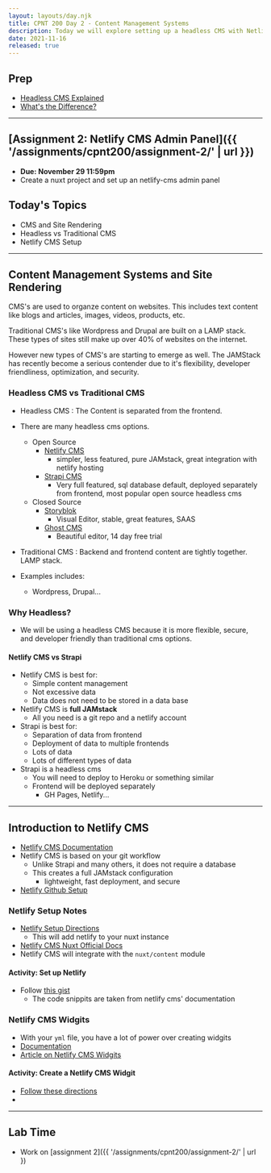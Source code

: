 ```yaml
---
layout: layouts/day.njk
title: CPNT 200 Day 2 - Content Management Systems
description: Today we will explore setting up a headless CMS with Netlify CMS. We will also go into more detail on the options available for setting up CMS websites and things that you will need to consider for your future clients.
date: 2021-11-16
released: true
---
```


## Prep

- [Headless CMS Explained](https://www.freecodecamp.org/news/what-is-headless-cms-explained/)
- [What's the Difference?](https://www.techmagic.co/blog/headless-vs-serverless-cms/)
--- 

## [Assignment 2: Netlify CMS Admin Panel]({{ '/assignments/cpnt200/assignment-2/' | url }})
- **Due: November 29 11:59pm**
- Create a nuxt project and set up an netlify-cms admin panel 

## Today's Topics
- CMS and Site Rendering
- Headless vs Traditional CMS
- Netlify CMS Setup
---

##  Content Management Systems and Site Rendering
CMS's are used to organze content on websites. This includes text content like blogs and articles, images, videos, products, etc.

Traditional CMS's like Wordpress and Drupal are built on a LAMP stack. These types of sites still make up over 40% of websites on the internet. 

However new types of CMS's are starting to emerge as well. The JAMStack has recently become a serious contender due to it's flexibility, developer friendliness, optimization, and security.

### Headless CMS vs Traditional CMS


- Headless CMS
  : The Content is separated from the frontend.

- There are many headless cms options.
  - Open Source
    - [Netlify CMS](https://www.netlifycms.org/)
      - simpler, less featured, pure JAMstack, great integration with netlify hosting
    - [Strapi CMS](https://strapi.io)
      - Very full featured, sql database default, deployed separately from frontend, most popular open source headless cms
  - Closed Source
    - [Storyblok](https://storyblok.com)
      - Visual Editor, stable, great features, SAAS
    - [Ghost CMS](https://ghost.org/)
      - Beautiful editor, 14 day free trial

- Traditional CMS
  : Backend and frontend content are tightly together. LAMP stack.

- Examples includes:
  - Wordpress, Drupal...

### Why Headless?
- We will be using a headless CMS because it is more flexible, secure, and developer friendly than traditional cms options.

#### Netlify CMS vs Strapi
- Netlify CMS is best for:  
  - Simple content management
  - Not excessive data
  - Data does not need to be stored in a data base
- Netlify CMS is **full JAMstack**
  - All you need is a git repo and a netlify account
- Strapi is best for:
  - Separation of data from frontend
  - Deployment of data to multiple frontends
  - Lots of data
  - Lots of different types of data
- Strapi is a headless cms
  - You will need to deploy to Heroku or something similar
  - Frontend will be deployed separately
    - GH Pages, Netlify...

---

## Introduction to Netlify CMS
- [Netlify CMS Documentation](https://www.netlifycms.org/)
- Netlify CMS is based on your git workflow
  - Unlike Strapi and many others, it does not require a database
  - This creates a full JAMstack configuration
    - lightweight, fast deployment, and secure
- [Netlify Github Setup](https://www.netlifycms.org/docs/github-backend/)

### Netlify Setup Notes
- [Netlify Setup Directions](https://gist.github.com/lilyx13/94398c49afce55e49032251687227cfc)
  - This will add netlify to your nuxt instance
- [Netlify CMS Nuxt Official Docs](https://www.netlifycms.org/docs/nuxt/)
- Netlify CMS will integrate with the `nuxt/content` module

#### Activity: Set up Netlify
- Follow [this gist](https://gist.github.com/lilyx13/94398c49afce55e49032251687227cfc) 
  - The code snippits are taken from netlify cms' documentation


### Netlify CMS Widgits
- With your `yml` file, you have a lot of power over creating widgits
- [Documentation](https://www.netlifycms.org/docs/configuration-options/)   
- [Article on Netlify CMS Widgits](https://www.netlify.com/blog/2017/06/20/extending-netlify-cms-part-one-custom-widgets/)

#### Activity: Create a Netlify CMS Widgit
- [Follow these directions](https://gist.github.com/lilyx13/f16358b2eeffb684b89991dd877fe3ef)
- 
---

## Lab Time
- Work on [assignment 2]({{ '/assignments/cpnt200/assignment-2/' | url })
